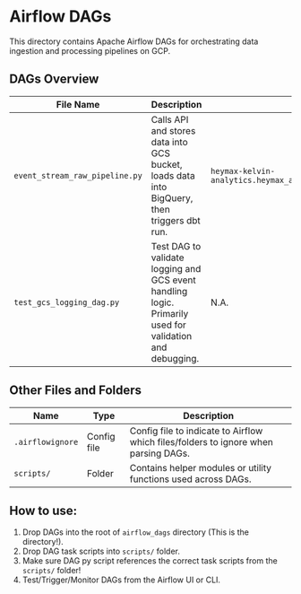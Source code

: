 # Airflow DAGs

This directory contains Apache Airflow DAGs for orchestrating data ingestion and processing pipelines on GCP.

## DAGs Overview

| File Name                  | Description                                                                                                   | Table          |
|---------------------------|---------------------------------------------------------------------------------------------------------------|----------------|
| `event_stream_raw_pipeline.py` | Calls API and stores data into GCS bucket, loads data into BigQuery, then triggers dbt run.                 | `heymax-kelvin-analytics.heymax_analytics.event_stream_raw` |
| `test_gcs_logging_dag.py` | Test DAG to validate logging and GCS event handling logic. Primarily used for validation and debugging.        | N.A.   |


## Other Files and Folders

| Name             | Type        | Description                                                         |
|------------------|-------------|-----------------------------------------------------------------------------|
| `.airflowignore` | Config file | Config file to indicate to Airflow which files/folders to ignore when parsing DAGs.             |
| `scripts/`       | Folder      | Contains helper modules or utility functions used across DAGs.              |


## How to use:

1. Drop DAGs into the root of `airflow_dags` directory (This is the directory!).
2. Drop DAG task scripts into `scripts/` folder.
3. Make sure DAG py script references the correct task scripts from the `scripts/` folder!
4. Test/Trigger/Monitor DAGs from the Airflow UI or CLI.
